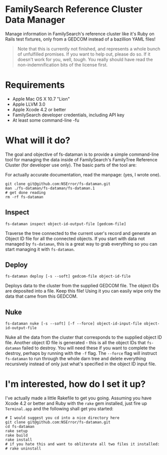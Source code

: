 # FamilySearch Reference Cluster Data Manager

Manage information in FamilySearch's reference cluster like it's Ruby on Rails test fixtures, only from a GEDCOM instead of a bazillion YAML files!

> Note that this is currently not finished, and represents a whole bunch of unfulfilled promises. If you want to help out, please do so. If it doesn't work for you, well, *tough*. You really should have read the non-indemnification bits of the license first.

# Requirements

- Apple Mac OS X 10.7 "Lion"
- Apple LLVM 3.0
- Apple Xcode 4.2 or better
- FamilySearch developer credentials, including API key
- At least some command-line -fu

# What will it do?

The goal and objective of fs-dataman is to provide a simple command-line tool for managing the data inside of FamilySearch's FamilyTree Reference Cluster (for developer use only). The basic parts of the tool are:

For actually accurate documentation, read the manpage: (yes, I wrote one).

    git clone git@github.com:NSError/fs-dataman.git
    man ./fs-dataman/fs-dataman/fs-dataman.1
    # get done reading
    rm -rf fs-dataman

## Inspect

    fs-dataman inspect object-id-output-file [gedcom-file]

Traverse the tree connected to the current user's record and generate an Object ID file for all the connected objects. If you start with data not managed by `fs-dataman`, this is a great way to grab everything so you can start managing it with `fs-dataman`.

## Deploy

    fs-dataman deploy [-s --soft] gedcom-file object-id-file

Deploys data to the cluster from the supplied GEDCOM file. The object IDs are deposited into a file. Keep this file! Using it you can easily wipe only the data that came from this GEDCOM.

## Nuke

    fs-dataman nuke [-s --soft] [-f --force] object-id-input-file object-id-output-file

Nuke all the data from the cluster that corresponds to the supplied object ID file. Another object ID file is generated - this is all the object IDs that `fs-dataman` failed to destroy. You will need these if you want to complete the destroy, perhaps by running with the `-f` flag. The `--force` flag will instruct `fs-dataman` to run through the whole darn tree and delete everything recursively instead of only just what's specified in the object ID input file.

# I'm interested, how do I set it up?

I've actually made a little Rakefile to get you going. Assuming you have Xcode 4.2 or better and Ruby with the `rake` gem installed, just fire up `Terminal.app` and the following shall get you started:

    # I would suggest you cd into a nice directory here
    git clone git@github.com:NSError/fs-dataman.git
    cd fs-dataman
    rake setup
    rake build
    rake install
    # if you hate this and want to obliterate all two files it installed:
    # rake uninstall